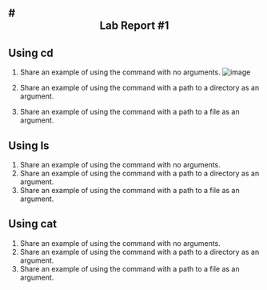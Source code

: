 #<div style="text-align: center;" markdown="1">Lab Report #1
---
## Using cd
1. Share an example of using the command with no arguments.
![image](https://github.com/anaisgg23/cse15l-lab-reports/assets/156368955/de446317-fb8c-498f-b121-6da6fa3e81b1)


3. Share an example of using the command with a path to a directory as an argument.
4. Share an example of using the command with a path to a file as an argument.

## Using ls
1. Share an example of using the command with no arguments.
2. Share an example of using the command with a path to a directory as an argument.
3. Share an example of using the command with a path to a file as an argument.
   
## Using cat
1. Share an example of using the command with no arguments.
2. Share an example of using the command with a path to a directory as an argument.
3. Share an example of using the command with a path to a file as an argument.
